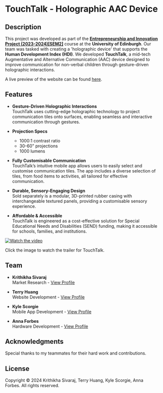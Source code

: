 # TouchTalk - Holographic AAC Device

## Description
This project was developed as part of the [**Entrepreneurship and Innovation Project (2023-2024)[SEM2]**](http://www.drps.ed.ac.uk/23-24/dpt/cxinfr09053.htm) course at the **University of Edinburgh**. Our team was tasked with creating a 'holographic device' that supports the **Human Development Index (HDI)**. We developed **TouchTalk**, a mid-tech Augmentative and Alternative Communication (AAC) device designed to improve communication for non-verbal children through gesture-driven holographic interactions.

A live preview of the website can be found [here](https://t3rrydactyl.github.io/Tesseract/index.html).

## Features
- **Gesture-Driven Holographic Interactions**  
  TouchTalk uses cutting-edge holographic technology to project communication tiles onto surfaces, enabling seamless and interactive communication through gestures.
  
- **Projection Specs**  
  - 1000:1 contrast ratio  
  - 30-60" projections  
  - 1000 lumens  

- **Fully Customisable Communication**  
  TouchTalk’s intuitive mobile app allows users to easily select and customise communication tiles. The app includes a diverse selection of tiles, from food items to activities, all tailored for effective communication.

- **Durable, Sensory-Engaging Design**  
  Sold separately is a modular, 3D-printed rubber casing with interchangeable textured panels, providing a customisable sensory experience.

- **Affordable & Accessible**  
  TouchTalk is engineered as a cost-effective solution for Special Educational Needs and Disabilities (SEND) funding, making it accessible for schools, families, and institutions.

[![Watch the video](https://img.youtube.com/vi/566SZe5wfAY/maxresdefault.jpg)](https://youtu.be/566SZe5wfAY?si=pmyY7w5EJNzmopqZ)

Click the image to watch the trailer for TouchTalk.

## Team
- **Krithikha Sivaraj**  
  Market Research - [View Profile](https://t3rrydactyl.github.io/Tesseract/krithikha.html)
  
- **Terry Huang**  
  Website Development - [View Profile](https://t3rrydactyl.github.io/Tesseract/terry.html)
  
- **Kyle Scorgie**  
  Mobile App Development - [View Profile](https://t3rrydactyl.github.io/Tesseract/kyle.html)
  
- **Anna Forbes**  
  Hardware Development - [View Profile](https://t3rrydactyl.github.io/Tesseract/anna.html)

## Acknowledgments
Special thanks to my teammates for their hard work and contributions.

## License
Copyright © 2024 Krithikha Sivaraj, Terry Huang, Kyle Scorgie, Anna Forbes. All rights reserved.
